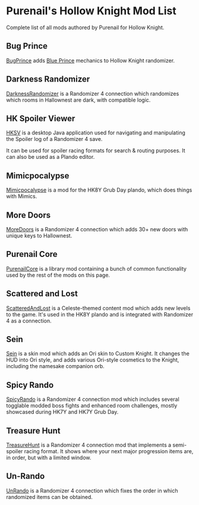 # Purenail's Hollow Knight Mod List

Complete list of all mods authored by Purenail for Hollow Knight.

## Bug Prince

[BugPrince](https://github.com/dplochcoder/HollowKnight.BugPrince) adds [Blue Prince](https://store.steampowered.com/app/1569580/Blue_Prince/) mechanics to Hollow Knight randomizer.

## Darkness Randomizer

[DarknessRandomizer](https://github.com/dplochcoder/HollowKnight.DarknessRandomizer) is a Randomizer 4 connection which randomizes which rooms in Hallownest are dark, with compatible logic.

## HK Spoiler Viewer

[HKSV](https://github.com/dplochcoder/hkspoilerviewer) is a desktop Java application used for navigating and manipulating the Spoiler log of a Randomizer 4 save.

It can be used for spoiler racing formats for search & routing purposes. It can also be used as a Plando editor.

## Mimicpocalypse

[Mimicpocalypse](https://github.com/dplochcoder/HollowKnight.Mimicpocalypse) is a mod for the HK8Y Grub Day plando, which does things with Mimics.

## More Doors

[MoreDoors](https://github.com/dplochcoder/HollowKnight.MoreDoors) is a Randomizer 4 connection which adds 30+ new doors with unique keys to Hallownest.

## Purenail Core

[PurenailCore](https://github.com/dplochcoder/HollowKnight.PurenailCore) is a library mod containing a bunch of common functionality used by the rest of the mods on this page.

## Scattered and Lost

[ScatteredAndLost](https://github.com/dplochcoder/HollowKnight.ScatteredAndLost) is a Celeste-themed content mod which adds new levels to the game. It's used in the HK8Y plando and is integrated with Randomizer 4 as a connection.

## Sein

[Sein](https://github.com/dplochcoder/HollowKnight.Sein) is a skin mod which adds an Ori skin to Custom Knight. It changes the HUD into Ori style, and adds various Ori-style cosmetics to the Knight, including the namesake companion orb.

## Spicy Rando

[SpicyRando](https://github.com/dplochcoder/HollowKnight.SpicyRando) is a Randomizer 4 connection mod which includes several togglable modded boss fights and enhanced room challenges, mostly showcased during HK7Y and HK7Y Grub Day.

## Treasure Hunt

[TreasureHunt](https://github.com/dplochcoder/HollowKnight.TreasureHunt) is a Randomizer 4 connection mod that implements a semi-spoiler racing format. It shows where your next major progression items are, in order, but with a limited window.

## Un-Rando

[UnRando](https://github.com/dplochcoder/HollowKnight.UnRando) is a Randomizer 4 connection which fixes the order in which randomized items can be obtained.
